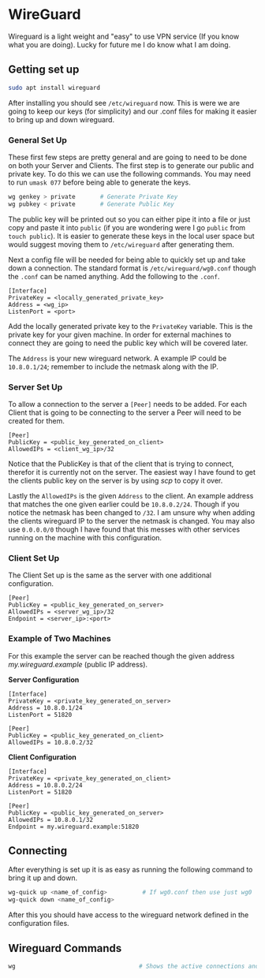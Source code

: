
# WireGuard

Wireguard is a light weight and "easy" to use VPN service (If you know what you are doing). Lucky for future me I do know what I am doing.

## Getting set up

``` bash
sudo apt install wireguard
```

After installing you should see `/etc/wireguard` now. This is were we are going to keep our keys (for simplicity) and our .conf files for making it easier to bring up and down wireguard.

### General Set Up

These first few steps are pretty general and are going to need to be done on both your Server and Clients. The first step is to generate our public and private key. To do this we can use the following commands. You may need to run `umask 077` before being able to generate the keys.

``` bash
wg genkey > private       # Generate Private Key
wg pubkey < private       # Generate Public Key
```
The public key will be printed out so you can either pipe it into a file or just copy and paste it into `public` (if you are wondering were I go `public` from `touch public`). It is easier to generate these keys in the local user space but would suggest moving them to `/etc/wireguard` after generating them. 

Next a config file will be needed for being able to quickly set up and take down a connection. The standard format is `/etc/wireguard/wg0.conf` though the `.conf` can be named anything. Add the following to the `.conf`.

``` 
[Interface]
PrivateKey = <locally_generated_private_key>
Address = <wg_ip>
ListenPort = <port>
```

Add the locally generated private key to the `PrivateKey` variable. This is the private key for your given machine. In order for external machines to connect they are going to need the public key which will be covered later.

The `Address` is your new wireguard network. A example IP could be `10.8.0.1/24`; remember to include the netmask along with the IP.

### Server Set Up

To allow a connection to the server a `[Peer]` needs to be added. For each Client that is going to be connecting to the server a Peer will need to be created for them. 

```
[Peer]
PublicKey = <public_key_generated_on_client>
AllowedIPs = <client_wg_ip>/32
```

Notice that the PublicKey is that of the client that is trying to connect, therefor it is currently not on the server. The easiest way I have found to get the clients public key on the server is by using *scp* to copy it over. 

Lastly the `AllowedIPs` is the given `Address` to the client. An example address that matches the one given earlier could be `10.8.0.2/24`. Though if you notice the netmask has been changed to `/32`. I am unsure why when adding the clients wireguard IP to the server the netmask is changed. You may also use `0.0.0.0/0` though I have found that this messes with other services running on the machine with this configuration.

### Client Set Up

The Client Set up is the same as the server with one additional configuration. 

```
[Peer]
PublicKey = <public_key_generated_on_server>
AllowedIPs = <server_wg_ip>/32
Endpoint = <server_ip>:<port>
```

### Example of Two Machines

For this example the server can be reached though the given address *my.wireguard.example* (public IP address).

**Server Configuration**
```
[Interface]
PrivateKey = <private_key_generated_on_server>
Address = 10.8.0.1/24
ListenPort = 51820

[Peer]
PublicKey = <public_key_generated_on_client>
AllowedIPs = 10.8.0.2/32
```

**Client Configuration**
```
[Interface]
PrivateKey = <private_key_generated_on_client>
Address = 10.8.0.2/24
ListenPort = 51820

[Peer]
PublicKey = <public_key_generated_on_server>
AllowedIPs = 10.8.0.1/32
Endpoint = my.wireguard.example:51820
```

## Connecting

After everything is set up it is as easy as running the following command to bring it up and down.

``` bash
wg-quick up <name_of_config>          # If wg0.conf then use just wg0
wg-quick down <name_of_config>
```

After this you should have access to the wireguard network defined in the configuration files.

## Wireguard Commands

``` bash
wg                                   # Shows the active connections and peers
```